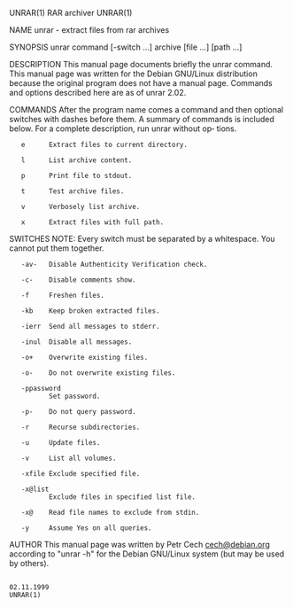 UNRAR(1)                                                                                  RAR archiver                                                                                 UNRAR(1)

NAME
       unrar - extract files from rar archives

SYNOPSIS
       unrar command [-switch ...] archive [file ...] [path ...]

DESCRIPTION
       This manual page documents briefly the unrar command.
       This manual page was written for the Debian GNU/Linux distribution because the original program does not have a manual page.
       Commands and options described here are as of unrar 2.02.

COMMANDS
       After  the program name comes a command and then optional switches with dashes before them.  A summary of commands is included below.  For a complete description, run unrar without op‐
       tions.

       e      Extract files to current directory.

       l      List archive content.

       p      Print file to stdout.

       t      Test archive files.

       v      Verbosely list archive.

       x      Extract files with full path.

SWITCHES
       NOTE: Every switch must be separated by a whitespace.  You cannot put them together.

       -av-   Disable Authenticity Verification check.

       -c-    Disable comments show.

       -f     Freshen files.

       -kb    Keep broken extracted files.

       -ierr  Send all messages to stderr.

       -inul  Disable all messages.

       -o+    Overwrite existing files.

       -o-    Do not overwrite existing files.

       -ppassword
              Set password.

       -p-    Do not query password.

       -r     Recurse subdirectories.

       -u     Update files.

       -v     List all volumes.

       -xfile Exclude specified file.

       -x@list
              Exclude files in specified list file.

       -x@    Read file names to exclude from stdin.

       -y     Assume Yes on all queries.

AUTHOR
       This manual page was written by Petr Cech <cech@debian.org> according to "unrar -h" for the Debian GNU/Linux system (but may be used by others).

                                                                                           02.11.1999                                                                                  UNRAR(1)

